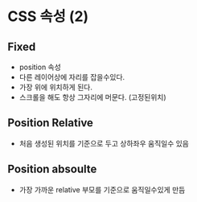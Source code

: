 # CSS 속성 (2)

## Fixed

- position 속성
- 다른 레이어상에 자리를 잡을수있다.
- 가장 위에 위치하게 된다.
- 스크롤을 해도 항상 그자리에 머문다. (고정된위치)

## Position Relative

- 처음 생성된 위치를 기준으로 두고 상하좌우 움직일수 있음

## Position absoulte

- 가장 가까운 relative 부모를 기준으로 움직일수있게 만듬
